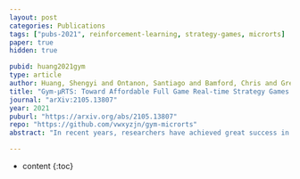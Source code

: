 ```yaml
---
layout: post
categories: Publications
tags: ["pubs-2021", reinforcement-learning, strategy-games, microrts]
paper: true
hidden: true

pubid: huang2021gym
type: article
author: Huang, Shengyi and Ontanon, Santiago and Bamford, Chris and Grela, Lukasz
title: "Gym-μRTS: Toward Affordable Full Game Real-time Strategy Games Research with Deep Reinforcement Learning"
journal: "arXiv:2105.13807"
year: 2021
puburl: "https://arxiv.org/abs/2105.13807"
repo: "https://github.com/vwxyzjn/gym-microrts"
abstract: "In recent years, researchers have achieved great success in applying Deep Reinforcement Learning (DRL) algorithms to Real-time Strategy (RTS) games, creating strong autonomous agents that could defeat professional players in StarCraft~II. However, existing approaches to tackle full games have high computational costs, usually requiring the use of thousands of GPUs and CPUs for weeks. This paper has two main contributions to address this issue: 1) We introduce Gym-μRTS (pronounced 'gym-micro-RTS') as a fast-to-run RL environment for full-game RTS research and 2) we present a collection of techniques to scale DRL to play full-game μRTS as well as ablation studies to demonstrate their empirical importance. Our best-trained bot can defeat every μRTS bot we tested from the past μRTS competitions when working in a single-map setting, resulting in a state-of-the-art DRL agent while only taking about 60 hours of training using a single machine (one GPU, three vCPU, 16GB RAM)."

---
```


* content
{:toc}

